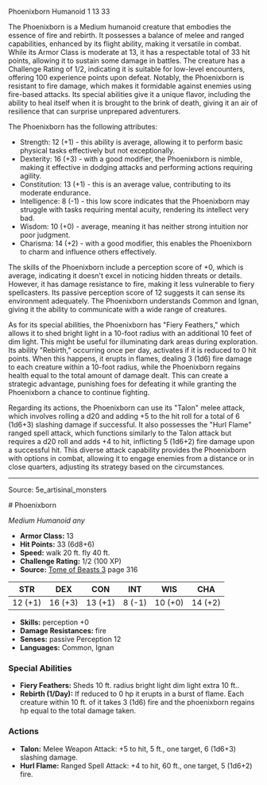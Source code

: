 <MonsterName/>Phoenixborn</MonsterName>
<CreatureType/>Humanoid</CreatureType>
<CR/>1</CR>
<AC/>13</AC>
<HP/>33</HP>
<summary>The Phoenixborn is a Medium humanoid creature that embodies the essence of fire and rebirth. It possesses a balance of melee and ranged capabilities, enhanced by its flight ability, making it versatile in combat. While its Armor Class is moderate at 13, it has a respectable total of 33 hit points, allowing it to sustain some damage in battles. The creature has a Challenge Rating of 1/2, indicating it is suitable for low-level encounters, offering 100 experience points upon defeat. Notably, the Phoenixborn is resistant to fire damage, which makes it formidable against enemies using fire-based attacks. Its special abilities give it a unique flavor, including the ability to heal itself when it is brought to the brink of death, giving it an air of resilience that can surprise unprepared adventurers.</summary>

<detail>

The Phoenixborn has the following attributes: 
- Strength: 12 (+1) - this ability is average, allowing it to perform basic physical tasks effectively but not exceptionally. 
- Dexterity: 16 (+3) - with a good modifier, the Phoenixborn is nimble, making it effective in dodging attacks and performing actions requiring agility. 
- Constitution: 13 (+1) - this is an average value, contributing to its moderate endurance. 
- Intelligence: 8 (-1) - this low score indicates that the Phoenixborn may struggle with tasks requiring mental acuity, rendering its intellect very bad. 
- Wisdom: 10 (+0) - average, meaning it has neither strong intuition nor poor judgment. 
- Charisma: 14 (+2) - with a good modifier, this enables the Phoenixborn to charm and influence others effectively.

The skills of the Phoenixborn include a perception score of +0, which is average, indicating it doesn't excel in noticing hidden threats or details. However, it has damage resistance to fire, making it less vulnerable to fiery spellcasters. Its passive perception score of 12 suggests it can sense its environment adequately. The Phoenixborn understands Common and Ignan, giving it the ability to communicate with a wide range of creatures.

As for its special abilities, the Phoenixborn has "Fiery Feathers," which allows it to shed bright light in a 10-foot radius with an additional 10 feet of dim light. This might be useful for illuminating dark areas during exploration. Its ability "Rebirth," occurring once per day, activates if it is reduced to 0 hit points. When this happens, it erupts in flames, dealing 3 (1d6) fire damage to each creature within a 10-foot radius, while the Phoenixborn regains health equal to the total amount of damage dealt. This can create a strategic advantage, punishing foes for defeating it while granting the Phoenixborn a chance to continue fighting.

Regarding its actions, the Phoenixborn can use its "Talon" melee attack, which involves rolling a d20 and adding +5 to the hit roll for a total of 6 (1d6+3) slashing damage if successful. It also possesses the "Hurl Flame" ranged spell attack, which functions similarly to the Talon attack but requires a d20 roll and adds +4 to hit, inflicting 5 (1d6+2) fire damage upon a successful hit. This diverse attack capability provides the Phoenixborn with options in combat, allowing it to engage enemies from a distance or in close quarters, adjusting its strategy based on the circumstances.</detail>



---

Source: 5e_artisinal_monsters

<statblock>
# Phoenixborn

*Medium* *Humanoid* *any*

- **Armor Class:** 13
- **Hit Points:** 33 (6d8+6)
- **Speed:** walk 20 ft. fly 40 ft.
- **Challenge Rating:** 1/2 (100 XP)
- **Source:** [Tome of Beasts 3](https://koboldpress.com/kpstore/product/tome-of-beasts-3-for-5th-edition/) page 316

| STR | DEX | CON | INT | WIS | CHA |
| --- | --- | --- | --- | --- | --- |
| 12 (+1) | 16 (+3) | 13 (+1) | 8 (-1) | 10 (+0) | 14 (+2) |

- **Skills:** perception +0
- **Damage Resistances:** fire
- **Senses:** passive Perception 12
- **Languages:** Common, Ignan

### Special Abilities

- **Fiery Feathers:** Sheds 10 ft. radius bright light dim light extra 10 ft..
- **Rebirth (1/Day):** If reduced to 0 hp it erupts in a burst of flame. Each creature within 10 ft. of it takes 3 (1d6) fire and the phoenixborn regains hp equal to the total damage taken.

### Actions

- **Talon:** Melee Weapon Attack: +5 to hit, 5 ft., one target, 6 (1d6+3) slashing damage.
- **Hurl Flame:** Ranged Spell Attack: +4 to hit, 60 ft., one target, 5 (1d6+2) fire.


</statblock>



